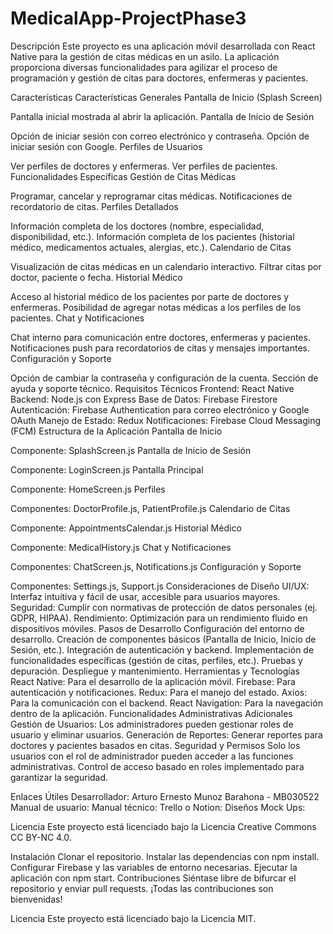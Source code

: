 # MedicalApp-ProjectPhase3
Descripción
Este proyecto es una aplicación móvil desarrollada con React Native para la gestión de citas médicas en un asilo. La aplicación proporciona diversas funcionalidades para agilizar el proceso de programación y gestión de citas para doctores, enfermeras y pacientes.

Características
Características Generales
Pantalla de Inicio (Splash Screen)

Pantalla inicial mostrada al abrir la aplicación.
Pantalla de Inicio de Sesión

Opción de iniciar sesión con correo electrónico y contraseña.
Opción de iniciar sesión con Google.
Perfiles de Usuarios

Ver perfiles de doctores y enfermeras.
Ver perfiles de pacientes.
Funcionalidades Específicas
Gestión de Citas Médicas

Programar, cancelar y reprogramar citas médicas.
Notificaciones de recordatorio de citas.
Perfiles Detallados

Información completa de los doctores (nombre, especialidad, disponibilidad, etc.).
Información completa de los pacientes (historial médico, medicamentos actuales, alergias, etc.).
Calendario de Citas

Visualización de citas médicas en un calendario interactivo.
Filtrar citas por doctor, paciente o fecha.
Historial Médico

Acceso al historial médico de los pacientes por parte de doctores y enfermeras.
Posibilidad de agregar notas médicas a los perfiles de los pacientes.
Chat y Notificaciones

Chat interno para comunicación entre doctores, enfermeras y pacientes.
Notificaciones push para recordatorios de citas y mensajes importantes.
Configuración y Soporte

Opción de cambiar la contraseña y configuración de la cuenta.
Sección de ayuda y soporte técnico.
Requisitos Técnicos
Frontend: React Native
Backend: Node.js con Express
Base de Datos: Firebase Firestore
Autenticación: Firebase Authentication para correo electrónico y Google OAuth
Manejo de Estado: Redux
Notificaciones: Firebase Cloud Messaging (FCM)
Estructura de la Aplicación
Pantalla de Inicio

Componente: SplashScreen.js
Pantalla de Inicio de Sesión

Componente: LoginScreen.js
Pantalla Principal

Componente: HomeScreen.js
Perfiles

Componentes: DoctorProfile.js, PatientProfile.js
Calendario de Citas

Componente: AppointmentsCalendar.js
Historial Médico

Componente: MedicalHistory.js
Chat y Notificaciones

Componentes: ChatScreen.js, Notifications.js
Configuración y Soporte

Componentes: Settings.js, Support.js
Consideraciones de Diseño
UI/UX: Interfaz intuitiva y fácil de usar, accesible para usuarios mayores.
Seguridad: Cumplir con normativas de protección de datos personales (ej. GDPR, HIPAA).
Rendimiento: Optimización para un rendimiento fluido en dispositivos móviles.
Pasos de Desarrollo
Configuración del entorno de desarrollo.
Creación de componentes básicos (Pantalla de Inicio, Inicio de Sesión, etc.).
Integración de autenticación y backend.
Implementación de funcionalidades específicas (gestión de citas, perfiles, etc.).
Pruebas y depuración.
Despliegue y mantenimiento.
Herramientas y Tecnologías
React Native: Para el desarrollo de la aplicación móvil.
Firebase: Para autenticación y notificaciones.
Redux: Para el manejo del estado.
Axios: Para la comunicación con el backend.
React Navigation: Para la navegación dentro de la aplicación.
Funcionalidades Administrativas Adicionales
Gestión de Usuarios:
Los administradores pueden gestionar roles de usuario y eliminar usuarios.
Generación de Reportes:
Generar reportes para doctores y pacientes basados en citas.
Seguridad y Permisos
Solo los usuarios con el rol de administrador pueden acceder a las funciones administrativas.
Control de acceso basado en roles implementado para garantizar la seguridad.

Enlaces Útiles
Desarrollador: Arturo Ernesto Munoz Barahona - MB030522
Manual de usuario: 
Manual técnico:
Trello o Notion: 
Diseños Mock Ups: 

Licencia
Este proyecto está licenciado bajo la Licencia Creative Commons CC BY-NC 4.0.

Instalación
Clonar el repositorio.
Instalar las dependencias con npm install.
Configurar Firebase y las variables de entorno necesarias.
Ejecutar la aplicación con npm start.
Contribuciones
Siéntase libre de bifurcar el repositorio y enviar pull requests. ¡Todas las contribuciones son bienvenidas!


Licencia
Este proyecto está licenciado bajo la Licencia MIT.
